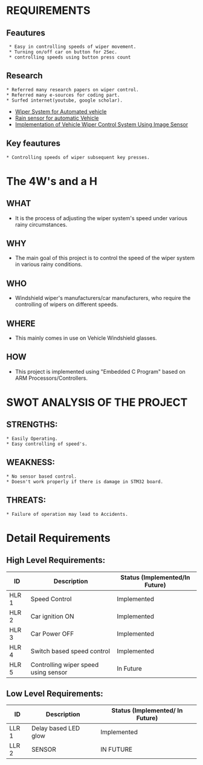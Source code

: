 # REQUIREMENTS

##  Feautures
     * Easy in controlling speeds of wiper movement.
     * Turning on/off car on button for 2Sec.
     * controlling speeds using button press count

## Research
    * Referred many research papers on wiper control.
    * Referred many e-sources for coding part.
    * Surfed internet(youtube, google scholar).

*   [Wiper System for Automated vehicle](https://sci-hub.se/10.1109/sice.2006.314662)
*   [Rain sensor for automatic Vehicle](https://ieeexplore.ieee.org/abstract/document/6727613/)
*   [Implementation of Vehicle Wiper Control System Using Image Sensor](https://www.koreascience.or.kr/article/JAKO201423366169200.page)


##  Key feautures
    * Controlling speeds of wiper subsequent key presses.

# The 4W's and a H 

## WHAT
   * It is the process of adjusting the wiper system's speed under various rainy circumstances.
## WHY
  * The main goal of this project is to control the speed of the wiper system in various rainy conditions.
## WHO
  * Windshield wiper's manufacturers/car manufacturers, who require the controlling of wipers on different speeds.
## WHERE
  * This mainly comes in use on Vehicle Windshield glasses.
## HOW
  * This project is implemented using "Embedded C Program" based on ARM Processors/Controllers.

# SWOT ANALYSIS OF THE PROJECT
 ## STRENGTHS:
    * Easily Operating.
    * Easy controlling of speed's.
 ## WEAKNESS:
    * No sensor based control.
    * Doesn't work properly if there is damage in STM32 board.
 ## THREATS:
    * Failure of operation may lead to Accidents.
 
# Detail Requirements

## High Level Requirements:

|  ID   | Description | Status (Implemented/In Future) |
| ----- | ----------- | ------------------------------ |
| HLR 1 |    Speed Control   |  Implemented  |
| HLR 2 |    Car ignition ON   | Implemented |
| HLR 3 |    Car Power OFF  | Implemented |
| HLR 4 |    Switch based speed control  | Implemented |
| HLR 5 |    Controlling wiper speed using sensor   | In Future |

## Low Level Requirements:

|  ID   | Description | Status (Implemented/ In Future) |
| ----- | ----------- | ------------------------------- |
| LLR 1 |  Delay based LED glow  |  Implemented  |
| LLR 2 |  SENSOR   |   IN FUTURE   |

